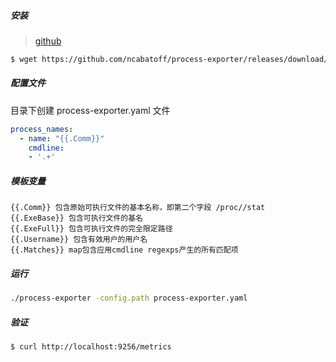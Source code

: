 ##### 安装 

> [github](https://github.com/ncabatoff/process-exporter)

```bash
$ wget https://github.com/ncabatoff/process-exporter/releases/download/v0.7.10/process-exporter-0.7.10.linux-amd64.tar.gz
```

##### 配置文件

目录下创建 process-exporter.yaml 文件

```yml
process_names:
  - name: "{{.Comm}}"
    cmdline:
    - '.+'
```

##### 模板变量

```
{{.Comm}} 包含原始可执行文件的基本名称，即第二个字段 /proc//stat
{{.ExeBase}} 包含可执行文件的基名
{{.ExeFull}} 包含可执行文件的完全限定路径
{{.Username}} 包含有效用户的用户名
{{.Matches}} map包含应用cmdline regexps产生的所有匹配项
```

##### 运行

```bash
./process-exporter -config.path process-exporter.yaml
```

##### 验证

```bash
$ curl http://localhost:9256/metrics
```

